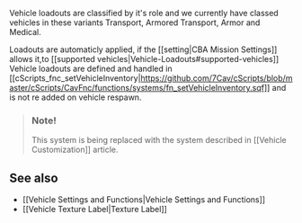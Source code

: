 Vehicle loadouts are classified by it's role and we currently have classed vehicles in these variants Transport, Armored Transport, Armor and Medical. 

Loadouts are automaticly applied, if the [[setting|CBA Mission Settings]] allows it,to [[supported vehicles|Vehicle-Loadouts#supported-vehicles]] Vehicle loadouts are defined and handled in [[cScripts_fnc_setVehicleInventory|https://github.com/7Cav/cScripts/blob/master/cScripts/CavFnc/functions/systems/fn_setVehicleInventory.sqf]] and is not re added on vehicle respawn.

> ### Note!
> This system is being replaced with the system described in [[Vehicle Customization]] article.

## See also
* [[Vehicle Settings and Functions|Vehicle Settings and Functions]] 
* [[Vehicle Texture Label|Texture Label]] 
